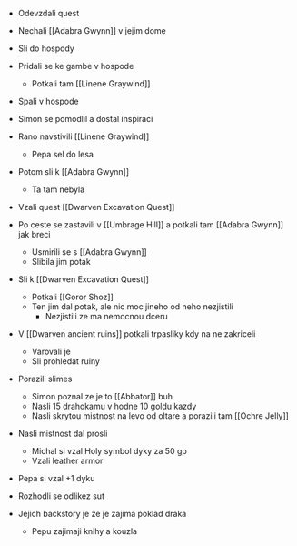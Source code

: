 - Odevzdali quest
- Nechali [[Adabra Gwynn]] v jejim dome
- Sli do hospody
- Pridali se ke gambe v hospode
	- Potkali tam [[Linene Graywind]]
- Spali v hospode
- Simon se pomodlil a dostal inspiraci
- Rano navstivili [[Linene Graywind]]
	- Pepa sel do lesa
- Potom sli k [[Adabra Gwynn]]
	- Ta tam nebyla
- Vzali quest [[Dwarven Excavation Quest]]

- Po ceste se zastavili v [[Umbrage Hill]] a potkali tam [[Adabra Gwynn]] jak breci
	- Usmirili se s [[Adabra Gwynn]]
	- Slibila jim potak

- Sli k [[Dwarven Excavation Quest]]
	- Potkali [[Goror Shoz]]
	- Ten jim dal potak, ale nic moc jineho od neho nezjistili
		- Nezjistili ze ma nemocnou dceru
- V [[Dwarven ancient ruins]] potkali trpasliky kdy na ne zakriceli
	- Varovali je 
	- Sli prohledat ruiny
- Porazili slimes
	- Simon poznal ze je to [[Abbator]] buh
	- Nasli 15 drahokamu v hodne 10 goldu kazdy
	- Nasli skrytou mistnost na levo od oltare a porazili tam [[Ochre Jelly]]
- Nasli mistnost dal prosli
	- Michal si vzal Holy symbol dyky za 50 gp
	- Vzali leather armor
- Pepa si vzal +1 dyku
- Rozhodli se odlikez sut





- Jejich backstory je ze je zajima poklad draka
	- Pepu zajimaji knihy a kouzla
